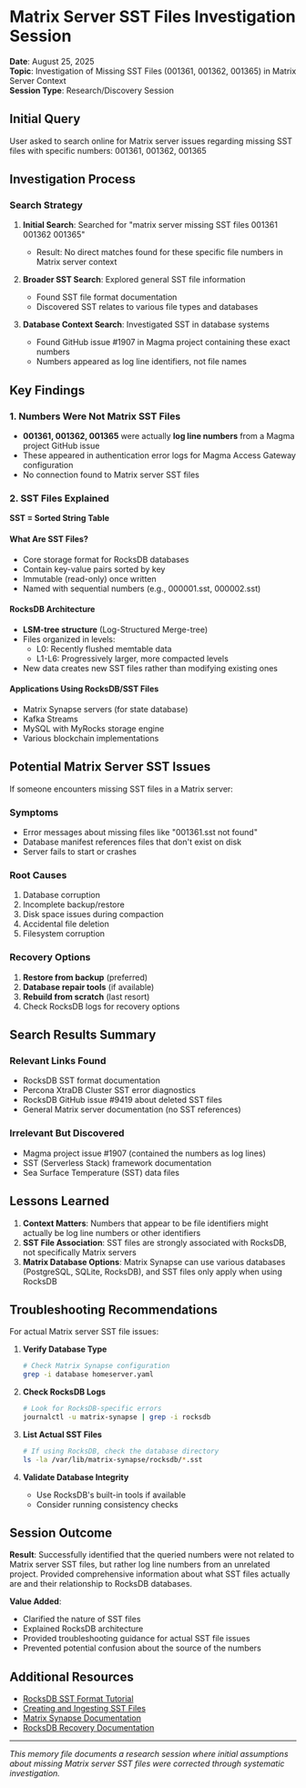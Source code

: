 # Matrix Server SST Files Investigation Session
**Date**: August 25, 2025  
**Topic**: Investigation of Missing SST Files (001361, 001362, 001365) in Matrix Server Context  
**Session Type**: Research/Discovery Session

## Initial Query
User asked to search online for Matrix server issues regarding missing SST files with specific numbers: 001361, 001362, 001365

## Investigation Process

### Search Strategy
1. **Initial Search**: Searched for "matrix server missing SST files 001361 001362 001365"
   - Result: No direct matches found for these specific file numbers in Matrix server context

2. **Broader SST Search**: Explored general SST file information
   - Found SST file format documentation
   - Discovered SST relates to various file types and databases

3. **Database Context Search**: Investigated SST in database systems
   - Found GitHub issue #1907 in Magma project containing these exact numbers
   - Numbers appeared as log line identifiers, not file names

## Key Findings

### 1. Numbers Were Not Matrix SST Files
- **001361, 001362, 001365** were actually **log line numbers** from a Magma project GitHub issue
- These appeared in authentication error logs for Magma Access Gateway configuration
- No connection found to Matrix server SST files

### 2. SST Files Explained
**SST = Sorted String Table**

#### What Are SST Files?
- Core storage format for RocksDB databases
- Contain key-value pairs sorted by key
- Immutable (read-only) once written
- Named with sequential numbers (e.g., 000001.sst, 000002.sst)

#### RocksDB Architecture
- **LSM-tree structure** (Log-Structured Merge-tree)
- Files organized in levels:
  - L0: Recently flushed memtable data
  - L1-L6: Progressively larger, more compacted levels
- New data creates new SST files rather than modifying existing ones

#### Applications Using RocksDB/SST Files
- Matrix Synapse servers (for state database)
- Kafka Streams
- MySQL with MyRocks storage engine
- Various blockchain implementations

## Potential Matrix Server SST Issues

If someone encounters missing SST files in a Matrix server:

### Symptoms
- Error messages about missing files like "001361.sst not found"
- Database manifest references files that don't exist on disk
- Server fails to start or crashes

### Root Causes
1. Database corruption
2. Incomplete backup/restore
3. Disk space issues during compaction
4. Accidental file deletion
5. Filesystem corruption

### Recovery Options
1. **Restore from backup** (preferred)
2. **Database repair tools** (if available)
3. **Rebuild from scratch** (last resort)
4. Check RocksDB logs for recovery options

## Search Results Summary

### Relevant Links Found
- RocksDB SST format documentation
- Percona XtraDB Cluster SST error diagnostics
- RocksDB GitHub issue #9419 about deleted SST files
- General Matrix server documentation (no SST references)

### Irrelevant But Discovered
- Magma project issue #1907 (contained the numbers as log lines)
- SST (Serverless Stack) framework documentation
- Sea Surface Temperature (SST) data files

## Lessons Learned

1. **Context Matters**: Numbers that appear to be file identifiers might actually be log line numbers or other identifiers
2. **SST File Association**: SST files are strongly associated with RocksDB, not specifically Matrix servers
3. **Matrix Database Options**: Matrix Synapse can use various databases (PostgreSQL, SQLite, RocksDB), and SST files only apply when using RocksDB

## Troubleshooting Recommendations

For actual Matrix server SST file issues:

1. **Verify Database Type**
   ```bash
   # Check Matrix Synapse configuration
   grep -i database homeserver.yaml
   ```

2. **Check RocksDB Logs**
   ```bash
   # Look for RocksDB-specific errors
   journalctl -u matrix-synapse | grep -i rocksdb
   ```

3. **List Actual SST Files**
   ```bash
   # If using RocksDB, check the database directory
   ls -la /var/lib/matrix-synapse/rocksdb/*.sst
   ```

4. **Validate Database Integrity**
   - Use RocksDB's built-in tools if available
   - Consider running consistency checks

## Session Outcome

**Result**: Successfully identified that the queried numbers were not related to Matrix server SST files, but rather log line numbers from an unrelated project. Provided comprehensive information about what SST files actually are and their relationship to RocksDB databases.

**Value Added**: 
- Clarified the nature of SST files
- Explained RocksDB architecture
- Provided troubleshooting guidance for actual SST file issues
- Prevented potential confusion about the source of the numbers

## Additional Resources

- [RocksDB SST Format Tutorial](https://github.com/facebook/rocksdb/wiki/A-Tutorial-of-RocksDB-SST-formats)
- [Creating and Ingesting SST Files](https://github.com/facebook/rocksdb/wiki/creating-and-ingesting-sst-files)
- [Matrix Synapse Documentation](https://matrix-org.github.io/synapse/latest/)
- [RocksDB Recovery Documentation](https://github.com/facebook/rocksdb/wiki/RocksDB-Recovery)

---
*This memory file documents a research session where initial assumptions about missing Matrix server SST files were corrected through systematic investigation.*